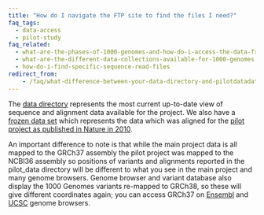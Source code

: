 ```yaml
---
title: "How do I navigate the FTP site to find the files I need?"
faq_tags:
  - data-access
  - pilot-study
faq_related:
  - what-are-the-phases-of-1000-genomes-and-how-do-i-access-the-data-from-them
  - what-are-the-different-data-collections-available-for-1000-genomes
  - how-do-i-find-specific-sequence-read-files
redirect_from:
    - /faq/what-difference-between-your-data-directory-and-pilotdatadata-directory/
---
```


The [data directory](ftp://ftp.1000genomes.ebi.ac.uk/vol1/ftp/data/) represents the most current up-to-date view of sequence and alignment data available for the project. We also have a [frozen data set](ftp://ftp.1000genomes.ebi.ac.uk/vol1/ftp/pilot_data/data/) which represents the data which was aligned for the [pilot project as published in Nature in 2010](http://www.nature.com/nature/journal/v467/n7319/full/nature09534.html).

An important difference to note is that while the main project data is all mapped to the GRCh37 assembly the pilot project was mapped to the NCBI36 assembly so positions of variants and alignments reported in the pilot_data directory will be different to what you see in the main project and many genome browsers. Genome browser and variant database also display the 1000 Genomes variants re-mapped to GRCh38, so these will give different coordinates again; you can access GRCh37 on [Ensembl](http://grch37.ensembl.org/index.html) and [UCSC](https://genome.ucsc.edu/cgi-bin/hgTracks?db=hg19) genome browsers.
